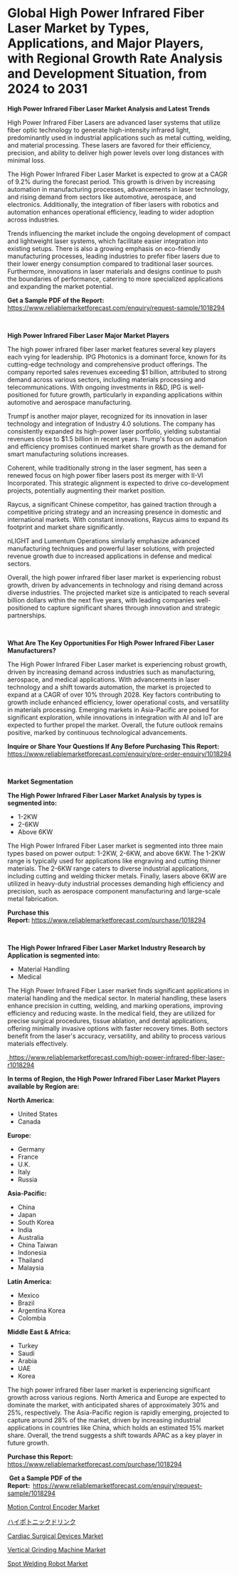 <p><h1>Global High Power Infrared Fiber Laser Market by Types, Applications, and Major Players, with Regional Growth Rate Analysis and Development Situation, from 2024 to 2031</h1></p><p><strong>High Power Infrared Fiber Laser Market Analysis and Latest Trends</strong></p>
<p><p>High Power Infrared Fiber Lasers are advanced laser systems that utilize fiber optic technology to generate high-intensity infrared light, predominantly used in industrial applications such as metal cutting, welding, and material processing. These lasers are favored for their efficiency, precision, and ability to deliver high power levels over long distances with minimal loss.</p><p>The High Power Infrared Fiber Laser Market is expected to grow at a CAGR of 9.2% during the forecast period. This growth is driven by increasing automation in manufacturing processes, advancements in laser technology, and rising demand from sectors like automotive, aerospace, and electronics. Additionally, the integration of fiber lasers with robotics and automation enhances operational efficiency, leading to wider adoption across industries.</p><p>Trends influencing the market include the ongoing development of compact and lightweight laser systems, which facilitate easier integration into existing setups. There is also a growing emphasis on eco-friendly manufacturing processes, leading industries to prefer fiber lasers due to their lower energy consumption compared to traditional laser sources. Furthermore, innovations in laser materials and designs continue to push the boundaries of performance, catering to more specialized applications and expanding the market potential.</p></p>
<p><strong>Get a Sample PDF of the Report:&nbsp;</strong> <a href="https://www.reliablemarketforecast.com/enquiry/request-sample/1018294?utm_campaign=1082&utm_medium=2&utm_source=Github&utm_content=ia&utm_term=17112024&utm_id=high-power-infrared-fiber-laser">https://www.reliablemarketforecast.com/enquiry/request-sample/1018294</a></p>
<p>&nbsp;</p>
<p><strong>High Power Infrared Fiber Laser Major Market Players</strong></p>
<p><p>The high power infrared fiber laser market features several key players each vying for leadership. IPG Photonics is a dominant force, known for its cutting-edge technology and comprehensive product offerings. The company reported sales revenues exceeding $1 billion, attributed to strong demand across various sectors, including materials processing and telecommunications. With ongoing investments in R&D, IPG is well-positioned for future growth, particularly in expanding applications within automotive and aerospace manufacturing.</p><p>Trumpf is another major player, recognized for its innovation in laser technology and integration of Industry 4.0 solutions. The company has consistently expanded its high-power laser portfolio, yielding substantial revenues close to $1.5 billion in recent years. Trump's focus on automation and efficiency promises continued market share growth as the demand for smart manufacturing solutions increases.</p><p>Coherent, while traditionally strong in the laser segment, has seen a renewed focus on high power fiber lasers post its merger with II-VI Incorporated. This strategic alignment is expected to drive co-development projects, potentially augmenting their market position.</p><p>Raycus, a significant Chinese competitor, has gained traction through a competitive pricing strategy and an increasing presence in domestic and international markets. With constant innovations, Raycus aims to expand its footprint and market share significantly.</p><p>nLIGHT and Lumentum Operations similarly emphasize advanced manufacturing techniques and powerful laser solutions, with projected revenue growth due to increased applications in defense and medical sectors.</p><p>Overall, the high power infrared fiber laser market is experiencing robust growth, driven by advancements in technology and rising demand across diverse industries. The projected market size is anticipated to reach several billion dollars within the next five years, with leading companies well-positioned to capture significant shares through innovation and strategic partnerships.</p></p>
<p>&nbsp;</p>
<p><strong>What Are The Key Opportunities For High Power Infrared Fiber Laser Manufacturers?</strong></p>
<p><p>The High Power Infrared Fiber Laser market is experiencing robust growth, driven by increasing demand across industries such as manufacturing, aerospace, and medical applications. With advancements in laser technology and a shift towards automation, the market is projected to expand at a CAGR of over 10% through 2028. Key factors contributing to growth include enhanced efficiency, lower operational costs, and versatility in materials processing. Emerging markets in Asia-Pacific are poised for significant exploration, while innovations in integration with AI and IoT are expected to further propel the market. Overall, the future outlook remains positive, marked by continuous technological advancements.</p></p>
<p><strong>Inquire or Share Your Questions If Any Before Purchasing This Report:</strong> <a href="https://www.reliablemarketforecast.com/enquiry/pre-order-enquiry/1018294?utm_campaign=1082&utm_medium=2&utm_source=Github&utm_content=ia&utm_term=17112024&utm_id=high-power-infrared-fiber-laser">https://www.reliablemarketforecast.com/enquiry/pre-order-enquiry/1018294</a></p>
<p>&nbsp;</p>
<p><strong>Market Segmentation</strong></p>
<p><strong>The High Power Infrared Fiber Laser Market Analysis by types is segmented into:</strong></p>
<p><ul><li>1-2KW</li><li>2-6KW</li><li>Above 6KW</li></ul></p>
<p><p>The High Power Infrared Fiber Laser market is segmented into three main types based on power output: 1-2KW, 2-6KW, and above 6KW. The 1-2KW range is typically used for applications like engraving and cutting thinner materials. The 2-6KW range caters to diverse industrial applications, including cutting and welding thicker metals. Finally, lasers above 6KW are utilized in heavy-duty industrial processes demanding high efficiency and precision, such as aerospace component manufacturing and large-scale metal fabrication.</p></p>
<p><strong>Purchase this Report:&nbsp;</strong><a href="https://www.reliablemarketforecast.com/purchase/1018294?utm_campaign=1082&utm_medium=2&utm_source=Github&utm_content=ia&utm_term=17112024&utm_id=high-power-infrared-fiber-laser">https://www.reliablemarketforecast.com/purchase/1018294</a></p>
<p>&nbsp;</p>
<p><strong>The High Power Infrared Fiber Laser Market Industry Research by Application is segmented into:</strong></p>
<p><ul><li>Material Handling</li><li>Medical</li></ul></p>
<p><p>The High Power Infrared Fiber Laser market finds significant applications in material handling and the medical sector. In material handling, these lasers enhance precision in cutting, welding, and marking operations, improving efficiency and reducing waste. In the medical field, they are utilized for precise surgical procedures, tissue ablation, and dental applications, offering minimally invasive options with faster recovery times. Both sectors benefit from the laser's accuracy, versatility, and ability to process various materials effectively.</p></p>
<p><a href="https://www.reliablemarketforecast.com/high-power-infrared-fiber-laser-r1018294?utm_campaign=1082&utm_medium=2&utm_source=Github&utm_content=ia&utm_term=17112024&utm_id=high-power-infrared-fiber-laser">&nbsp;https://www.reliablemarketforecast.com/high-power-infrared-fiber-laser-r1018294</a></p>
<p><strong>In terms of Region, the High Power Infrared Fiber Laser Market Players available by Region are:</strong></p>
<p>
    <p> <strong> North America: </strong>
        <ul>
            <li>United States</li>
            <li>Canada</li>
        </ul>
        </p> 
    <p> <strong> Europe: </strong>
        <ul>
            <li>Germany</li>
            <li>France</li>
            <li>U.K.</li>
            <li>Italy</li>
            <li>Russia</li>
        </ul>
        </p> 
    <p> <strong> Asia-Pacific: </strong>
        <ul>
            <li>China</li>
            <li>Japan</li>
            <li>South Korea</li>
            <li>India</li>
            <li>Australia</li>
            <li>China Taiwan</li>
            <li>Indonesia</li>
            <li>Thailand</li>
            <li>Malaysia</li>
        </ul>
        </p> 
    <p> <strong> Latin America: </strong>
        <ul>
            <li>Mexico</li>
            <li>Brazil</li>
            <li>Argentina Korea</li>
            <li>Colombia</li>
        </ul>
        </p> 
    <p> <strong> Middle East & Africa: </strong>
        <ul>
            <li>Turkey</li>
            <li>Saudi</li>
            <li>Arabia</li>
            <li>UAE</li>
            <li>Korea</li>
        </ul>
    </p>
    </p>
<p><p>The high power infrared fiber laser market is experiencing significant growth across various regions. North America and Europe are expected to dominate the market, with anticipated shares of approximately 30% and 25%, respectively. The Asia-Pacific region is rapidly emerging, projected to capture around 28% of the market, driven by increasing industrial applications in countries like China, which holds an estimated 15% market share. Overall, the trend suggests a shift towards APAC as a key player in future growth.</p></p>
<p><strong>Purchase this Report: </strong><a href="https://www.reliablemarketforecast.com/purchase/1018294?utm_campaign=1082&utm_medium=2&utm_source=Github&utm_content=ia&utm_term=17112024&utm_id=high-power-infrared-fiber-laser">https://www.reliablemarketforecast.com/purchase/1018294</a></p>
<p>&nbsp;<strong>Get a Sample PDF of the Report:&nbsp;&nbsp;</strong><a href="https://www.reliablemarketforecast.com/enquiry/request-sample/1018294?utm_campaign=1082&utm_medium=2&utm_source=Github&utm_content=ia&utm_term=17112024&utm_id=high-power-infrared-fiber-laser">https://www.reliablemarketforecast.com/enquiry/request-sample/1018294</a></p>
<p><strong></strong></p>
<p><p><a href="https://www.linkedin.com/pulse/decoding-motion-control-encoder-market-signals-growth-algorithms-jlydc?utm_campaign=1082&utm_medium=2&utm_source=Github&utm_content=ia&utm_term=17112024&utm_id=high-power-infrared-fiber-laser">Motion Control Encoder Market</a></p><p><a href="https://github.com/lababdou/Market-Research-Report-List-6/blob/main/624923624476.md?utm_campaign=1082&utm_medium=2&utm_source=Github&utm_content=ia&utm_term=17112024&utm_id=high-power-infrared-fiber-laser">ハイポトニックドリンク</a></p><p><a href="https://github.com/NorbertYates/Market-Research-Report-List-7/blob/main/cardiac-surgical-devices-market.md?utm_campaign=1082&utm_medium=2&utm_source=Github&utm_content=ia&utm_term=17112024&utm_id=high-power-infrared-fiber-laser">Cardiac Surgical Devices Market</a></p><p><a href="https://issuu.com/reportprime-2/docs/vertical-grinding-machine-market-si_9b59d191f6bf4f?utm_campaign=1082&utm_medium=2&utm_source=Github&utm_content=ia&utm_term=17112024&utm_id=high-power-infrared-fiber-laser">Vertical Grinding Machine Market</a></p><p><a href="https://www.linkedin.com/pulse/spot-welding-robot-market-size-share-growth-analysis-type-6zmze?utm_campaign=1082&utm_medium=2&utm_source=Github&utm_content=ia&utm_term=17112024&utm_id=high-power-infrared-fiber-laser">Spot Welding Robot Market</a></p></p>